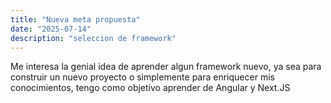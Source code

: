 ```yaml
---
title: "Nueva meta propuesta"
date: "2025-07-14"
description: "seleccion de framework"
---
```


Me interesa la genial idea de aprender algun framework nuevo, ya sea para construir un nuevo proyecto o simplemente para enriquecer mis conocimientos, tengo como objetivo aprender de Angular y Next.JS
